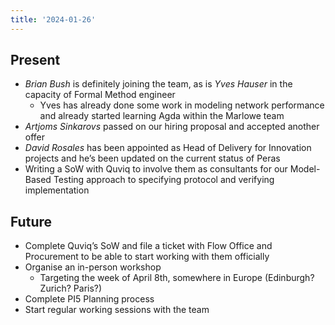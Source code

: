 ```yaml
---
title: '2024-01-26'
---
```


## Present

* _Brian Bush_ is definitely joining the team, as is _Yves Hauser_ in the capacity of Formal Method engineer
  * Yves has already done some work in modeling network performance
    and already started learning Agda within the Marlowe team
* _Artjoms Sinkarovs_ passed on our hiring proposal and accepted another offer
* _David Rosales_ has been appointed as Head of Delivery for
  Innovation projects and he’s been updated on the current status of
  Peras
* Writing a SoW with Quviq to involve them as consultants for our
  Model-Based Testing approach to specifying protocol and verifying
  implementation

## Future

* Complete Quviq’s SoW and file a ticket with Flow Office and
  Procurement to be able to start working with them officially
* Organise an in-person workshop
  * Targeting the week of April 8th, somewhere in Europe (Edinburgh? Zurich? Paris?)
* Complete PI5 Planning process
* Start regular working sessions with the team
